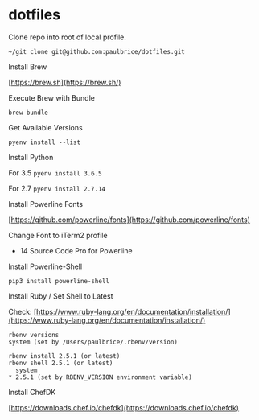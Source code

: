 # dotfiles

Clone repo into root of local profile.

`~/git clone git@github.com:paulbrice/dotfiles.git`

Install Brew

[https://brew.sh](https://brew.sh/)

Execute Brew with Bundle

`brew bundle`

Get Available Versions

`pyenv install --list`

Install Python

For 3.5
`pyenv install 3.6.5`

For 2.7
`pyenv install 2.7.14`

Install Powerline Fonts

[https://github.com/powerline/fonts](https://github.com/powerline/fonts)

Change Font to iTerm2 profile

- 14 Source Code Pro for Powerline

Install Powerline-Shell

`pip3 install powerline-shell`

Install Ruby / Set Shell to Latest

Check: [https://www.ruby-lang.org/en/documentation/installation/](https://www.ruby-lang.org/en/documentation/installation/)

```
rbenv versions
system (set by /Users/paulbrice/.rbenv/version)

rbenv install 2.5.1 (or latest)
rbenv shell 2.5.1 (or latest)
  system
* 2.5.1 (set by RBENV_VERSION environment variable)
```

Install ChefDK

[https://downloads.chef.io/chefdk](https://downloads.chef.io/chefdk)
